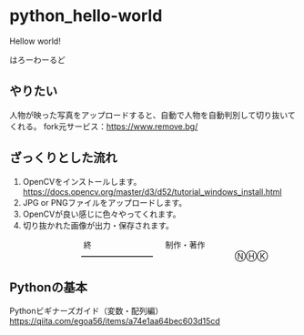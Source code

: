 # python_hello-world
Hellow world!

はろーわーるど

## やりたい
人物が映った写真をアップロードすると、自動で人物を自動判別して切り抜いてくれる。
fork元サービス：https://www.remove.bg/

## ざっくりとした流れ
1. OpenCVをインストールします。https://docs.opencv.org/master/d3/d52/tutorial_windows_install.html
1. JPG or PNGファイルをアップロードします。
1. OpenCVが良い感じに色々やってくれます。
1. 切り抜かれた画像が出力・保存されます。

　　　　　　　　　   終
　　　　　　　　　制作・著作
　　　　　　　　　━━━━━━━━━
　　　　　　　　　　ⓃⒽⓀ

## Pythonの基本
Pythonビギナーズガイド（変数・配列編）
https://qiita.com/egoa56/items/a74e1aa64bec603d15cd

